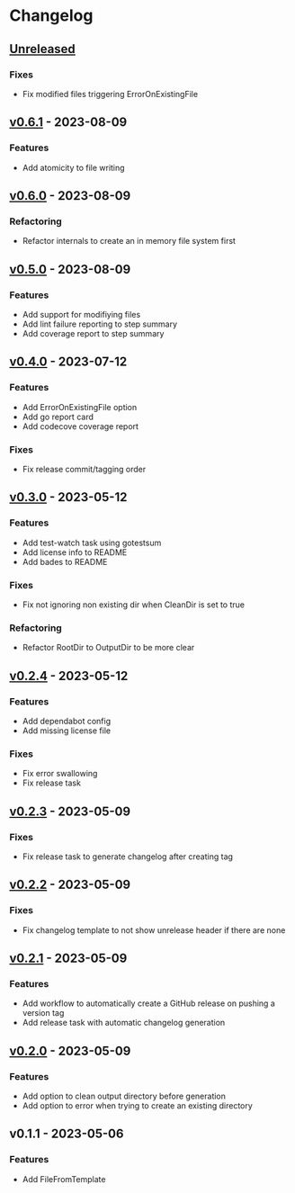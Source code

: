 # Changelog

<a name="unreleased"></a>
## [Unreleased]

### Fixes
- Fix modified files triggering ErrorOnExistingFile


<a name="v0.6.1"></a>
## [v0.6.1] - 2023-08-09
### Features
- Add atomicity to file writing


<a name="v0.6.0"></a>
## [v0.6.0] - 2023-08-09
### Refactoring
- Refactor internals to create an in memory file system first


<a name="v0.5.0"></a>
## [v0.5.0] - 2023-08-09
### Features
- Add support for modifiying files
- Add lint failure reporting to step summary
- Add coverage report to step summary


<a name="v0.4.0"></a>
## [v0.4.0] - 2023-07-12
### Features
- Add ErrorOnExistingFile option
- Add go report card
- Add codecove coverage report

### Fixes
- Fix release commit/tagging order


<a name="v0.3.0"></a>
## [v0.3.0] - 2023-05-12
### Features
- Add test-watch task using gotestsum
- Add license info to README
- Add bades to README

### Fixes
- Fix not ignoring non existing dir when CleanDir is set to true

### Refactoring
- Refactor RootDir to OutputDir to be more clear


<a name="v0.2.4"></a>
## [v0.2.4] - 2023-05-12
### Features
- Add dependabot config
- Add missing license file

### Fixes
- Fix error swallowing
- Fix release task


<a name="v0.2.3"></a>
## [v0.2.3] - 2023-05-09
### Fixes
- Fix release task to generate changelog after creating tag


<a name="v0.2.2"></a>
## [v0.2.2] - 2023-05-09
### Fixes
- Fix changelog template to not show unrelease header if there are none


<a name="v0.2.1"></a>
## [v0.2.1] - 2023-05-09
### Features
- Add workflow to automatically create a GitHub release on pushing a version tag
- Add release task with automatic changelog generation


<a name="v0.2.0"></a>
## [v0.2.0] - 2023-05-09
### Features
- Add option to clean output directory before generation
- Add option to error when trying to create an existing directory


<a name="v0.1.1"></a>
## v0.1.1 - 2023-05-06
### Features
- Add FileFromTemplate


[Unreleased]: https://github.com/Kodeshack/wendy/compare/v0.6.1...HEAD
[v0.6.1]: https://github.com/Kodeshack/wendy/compare/v0.6.0...v0.6.1
[v0.6.0]: https://github.com/Kodeshack/wendy/compare/v0.5.0...v0.6.0
[v0.5.0]: https://github.com/Kodeshack/wendy/compare/v0.4.0...v0.5.0
[v0.4.0]: https://github.com/Kodeshack/wendy/compare/v0.3.0...v0.4.0
[v0.3.0]: https://github.com/Kodeshack/wendy/compare/v0.2.4...v0.3.0
[v0.2.4]: https://github.com/Kodeshack/wendy/compare/v0.2.3...v0.2.4
[v0.2.3]: https://github.com/Kodeshack/wendy/compare/v0.2.2...v0.2.3
[v0.2.2]: https://github.com/Kodeshack/wendy/compare/v0.2.1...v0.2.2
[v0.2.1]: https://github.com/Kodeshack/wendy/compare/v0.2.0...v0.2.1
[v0.2.0]: https://github.com/Kodeshack/wendy/compare/v0.1.1...v0.2.0
